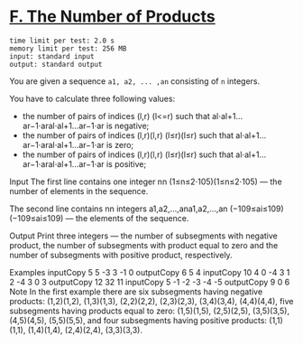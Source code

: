 [F. The Number of Products](https://codeforces.com/gym/102348/problem/F?locale=en)
===========================

```
time limit per test: 2.0 s
memory limit per test: 256 MB
input: standard input
output: standard output
```

You are given a sequence `a1, a2, ... ,an` consisting of `n` integers.

You have to calculate three following values:

- the number of pairs of indices (l,r) (l<=r) such that al⋅al+1…ar−1⋅aral⋅al+1…ar−1⋅ar is negative;
- the number of pairs of indices (l,r)(l,r) (l≤r)(l≤r) such that al⋅al+1…ar−1⋅aral⋅al+1…ar−1⋅ar is zero;
- the number of pairs of indices (l,r)(l,r) (l≤r)(l≤r) such that al⋅al+1…ar−1⋅aral⋅al+1…ar−1⋅ar is positive;

Input
The first line contains one integer nn (1≤n≤2⋅105)(1≤n≤2⋅105) — the number of elements in the sequence.

The second line contains nn integers a1,a2,…,ana1,a2,…,an (−109≤ai≤109)(−109≤ai≤109) — the elements of the sequence.

Output
Print three integers — the number of subsegments with negative product, the number of subsegments with product equal to zero and the number of subsegments with positive product, respectively.

Examples
inputCopy
5
5 -3 3 -1 0
outputCopy
6 5 4
inputCopy
10
4 0 -4 3 1 2 -4 3 0 3
outputCopy
12 32 11
inputCopy
5
-1 -2 -3 -4 -5
outputCopy
9 0 6
Note
In the first example there are six subsegments having negative products:
(1,2)(1,2), (1,3)(1,3), (2,2)(2,2), (2,3)(2,3), (3,4)(3,4), (4,4)(4,4),
five subsegments having products equal to zero: (1,5)(1,5), (2,5)(2,5), (3,5)(3,5), (4,5)(4,5), (5,5)(5,5), and four subsegments having positive products: (1,1)(1,1), (1,4)(1,4), (2,4)(2,4), (3,3)(3,3).


